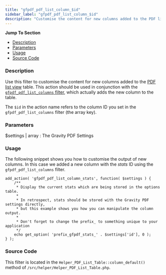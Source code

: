 ```yaml
---
title: "gfpdf_pdf_list_column_$id"
sidebar_label: "gfpdf_pdf_list_column_$id"
description: "Customise the content for new columns added to the PDF list view table. This action should be used in conjunction with the gfpdf_pdf_list_columns` filter."
---
```


**Jump To Section**

* [Description](#description)
* [Parameters](#parameters)
* [Usage](#usage)
* [Source Code](#source-code)

### Description

Use this filter to customise the content for new columns added to the [PDF list view](user-managing-pdfs.md) table. This action should be used in conjunction with the [`gfpdf_pdf_list_columns` filter](gfpdf_pdf_list_columns.md), which actually adds the new column to the table.

The `$id` in the action name refers to the column ID you set in the `gfpdf_pdf_list_columns` filter (the array key).

### Parameters

$settings | array
:    The Gravity PDF Settings

### Usage

The following snippet shows you how to customise the output of new columns. In this case we added a new column with the *stats* ID using the `gfpdf_pdf_list_columns` filter.

```
add_action( 'gfpdf_pdf_list_column_stats', function( $settings ) {
	/**
	 * Display the current stats which are being stored in the options table.
	 *
	 * In retrospect, stats should be stored with the Gravity PDF settings directly,
	 * but this example shows you how you can manipulate the column output.
	 *
	 * Don't forget to change the prefix_ to something unique to your application
	 */
	echo get_option( 'prefix_gfpdf_stats_' . $settings['id'], 0 );
} );
```

### Source Code

This filter is located in the `Helper_PDF_List_Table::column_default()` method of `/src/helper/Helper_PDF_List_Table.php`.